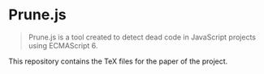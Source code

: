 # Prune.js

> Prune.js is a tool created to detect dead code in JavaScript projects using
> ECMAScript 6.

This repository contains the TeX files for the paper of the project.
